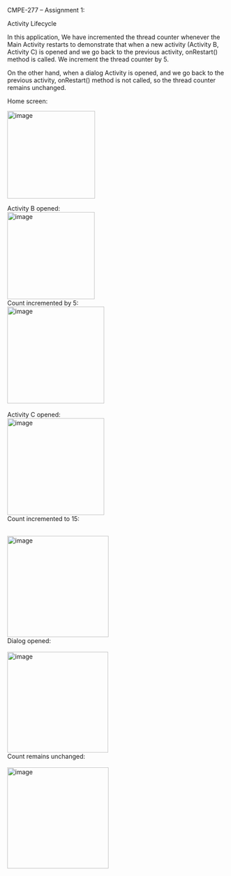 CMPE-277 – Assignment 1:

Activity Lifecycle

In this application, We have incremented the thread counter whenever the Main Activity restarts to demonstrate that when a new activity (Activity B, Activity C) is opened and we go back to the previous activity, onRestart() method is called. We increment the thread counter by 5.

On the other hand, when a dialog Activity is opened, and we go back to the previous activity, onRestart() method is not called, so the thread counter remains unchanged.

Home screen:

<img width="201" alt="image" src="https://github.com/hhh99-hub/Android_Lifecycle/blob/main/Images/pic1.png?raw=true">

</br>

Activity B opened:
</br>
<img width="200" alt="image" src="https://github.com/hhh99-hub/Android_Lifecycle/blob/main/Images/pic2.png?raw=true">
</br>
Count incremented by 5:
</br>
<img width="222" alt="image" src="https://github.com/hhh99-hub/Android_Lifecycle/blob/main/Images/pic2.png?raw=true">
</br>
</br>
Activity C opened:
</br>
<img width="222" alt="image" src="https://github.com/hhh99-hub/Android_Lifecycle/blob/main/Images/pic3.png?raw=true">
</br>
Count incremented to 15:
</br>
</br>

<img width="232" alt="image" src="https://github.com/hhh99-hub/Android_Lifecycle/blob/main/Images/pic5.png?raw=true">

</br>
Dialog opened:
</br>
</br>
<img width="231" alt="image" src="https://github.com/hhh99-hub/Android_Lifecycle/blob/main/Images/pic%206%20.png?raw=true">
</br>
Count remains unchanged:
</br>
</br>
<img width="232" alt="image" src="https://github.com/hhh99-hub/Android_Lifecycle/blob/main/Images/pic5.png?raw=true">






